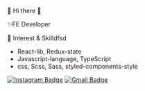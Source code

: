 👋 Hi there 👋

✨FE Developer

🌱 Interest & Skilldfsd
- React-lib, Redux-state
- Javascript-language, TypeScript
- css, Scss, Sass, styled-components-style

[![Instagram Badge](https://img.shields.io/badge/-Instagram-dd2a7b?style=flat-square&logo=instagram&logoColor=white&link=https://https://www.instagram.com/re._veuse/)](https://www.instagram.com/re._veuse/)
[![Gmail Badge](https://img.shields.io/badge/-Gmail-d14836?style=flat-square&logo=Gmail&logoColor=white&link=mailto:hahmjimin7536@gmail.com)](mailto:hahmjimin7536@gmail.com)
